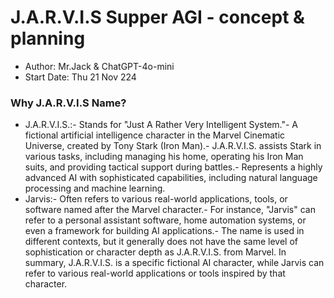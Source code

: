 # J.A.R.V.I.S Supper AGI - concept & planning
- Author: Mr.Jack & ChatGPT-4o-mini
- Start Date: Thu 21 Nov 224

### Why J.A.R.V.I.S Name?
- J.A.R.V.I.S.:- Stands for "Just A Rather Very Intelligent System."- A fictional artificial intelligence character in the Marvel Cinematic Universe, created by Tony Stark (Iron Man).- J.A.R.V.I.S. assists Stark in various tasks, including managing his home, operating his Iron Man suits, and providing tactical support during battles.- Represents a highly advanced AI with sophisticated capabilities, including natural language processing and machine learning.  
- Jarvis:- Often refers to various real-world applications, tools, or software named after the Marvel character.- For instance, "Jarvis" can refer to a personal assistant software, home automation systems, or even a framework for building AI applications.- The name is used in different contexts, but it generally does not have the same level of sophistication or character depth as J.A.R.V.I.S. from Marvel. In summary, J.A.R.V.I.S. is a specific fictional AI character, while Jarvis can refer to various real-world applications or tools inspired by that character.
